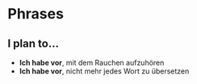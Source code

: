 # Phrases

## I plan to...

- **Ich habe vor**, mit dem Rauchen aufzuhören
- **Ich habe vor**, nicht mehr jedes Wort zu übersetzen
